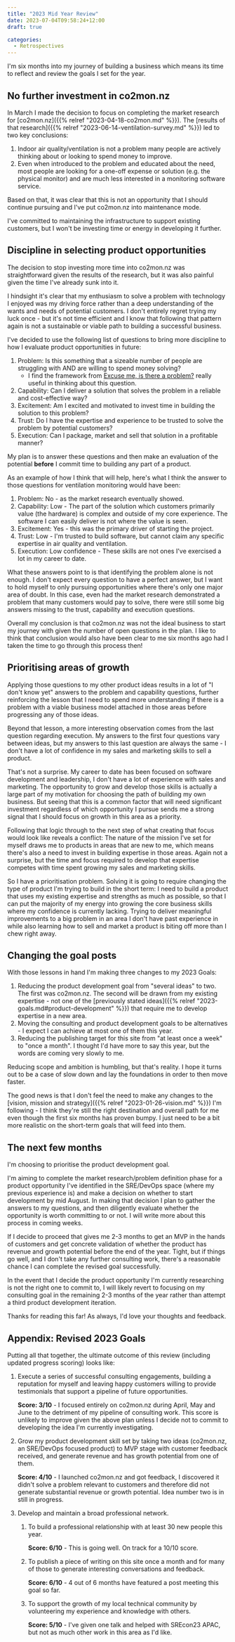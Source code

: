 ```yaml
---
title: "2023 Mid Year Review"
date: 2023-07-04T09:58:24+12:00
draft: true

categories:
  - Retrospectives
---
```


I'm six months into my journey of building a business which means its time to reflect and review the goals I set for the year.


## No further investment in co2mon.nz

In March I made the decision to focus on completing the market research for [co2mon.nz]({{% relref "2023-04-18-co2mon.md" %}}). The [results of that research]({{% relref "2023-06-14-ventilation-survey.md" %}}) led to two key conclusions:
1. Indoor air quality/ventilation is not a problem many people are actively thinking about or looking to spend money to improve.
1. Even when introduced to the problem and educated about the need, most people are looking for a one-off expense or solution (e.g. the physical monitor) and are much less interested in a monitoring software service.

Based on that, it was clear that this is not an opportunity that I should continue pursuing and I've put co2mon.nz into maintenance mode.

I've committed to maintaining the infrastructure to support existing customers, but I won't be investing time or energy in developing it further.


## Discipline in selecting product opportunities

The decision to stop investing more time into co2mon.nz was straightforward given the results of the research, but it was also painful given the time I've already sunk into it.

I hindsight it's clear that my enthusiasm to solve a problem with technology I enjoyed was my driving force rather than a deep understanding of the wants and needs of potential customers. I don't entirely regret trying my luck once - but it's not time efficient and I know that following that pattern again is not a sustainable or viable path to building a successful business.

I've decided to use the following list of questions to bring more discipline to how I evaluate product opportunities in future:
1. Problem: Is this something that a sizeable number of people are struggling with AND are willing to spend money solving?
   * I find the framework from [Excuse me, is there a problem?](https://longform.asmartbear.com/problem/) really useful in thinking about this question.
1. Capability: Can I deliver a solution that solves the problem in a reliable and cost-effective way?
1. Excitement: Am I excited and motivated to invest time in building the solution to this problem?
1. Trust: Do I have the expertise and experience to be trusted to solve the problem by potential customers?
1. Execution: Can I package, market and sell that solution in a profitable manner?

My plan is to answer these questions and then make an evaluation of the potential **before** I commit time to building any part of a product.

As an example of how I think that will help, here's what I think the answer to those questions for ventilation monitoring would have been:
1. Problem: No - as the market research eventually showed.
1. Capability: Low - The part of the solution which customers primarily value (the hardware) is complex and outside of my core experience. The software I can easily deliver is not where the value is seen.
1. Excitement: Yes - this was the primary driver of starting the project.
1. Trust: Low - I'm trusted to build software, but cannot claim any specific expertise in air quality and ventilation.
1. Execution: Low confidence - These skills are not ones I've exercised a lot in my career to date.

What these answers point to is that identifying the problem alone is not enough. I don't expect every question to have a perfect answer, but I want to hold myself to only pursuing opportunities where there's only one major area of doubt. In this case, even had the market research demonstrated a problem that many customers would pay to solve, there were still some big answers missing to the trust, capability and execution questions.

Overall my conclusion is that co2mon.nz was not the ideal business to start my journey with given the number of open questions in the plan. I like to think that conclusion would also have been clear to me six months ago had I taken the time to go through this process then!


## Prioritising areas of growth

Applying those questions to my other product ideas results in a lot of "I don't know yet" answers to the problem and capability questions, further reinforcing the lesson that I need to spend more understanding if there is a problem with a viable business model attached in those areas before progressing any of those ideas.

Beyond that lesson, a more interesting observation comes from the last question regarding execution. My answers to the first four questions vary between ideas, but my answers to this last question are always the same - I don't have a lot of confidence in my sales and marketing skills to sell a product.

That's not a surprise. My career to date has been focused on software development and leadership, I don't have a lot of experience with sales and marketing. The opportunity to grow and develop those skills is actually a large part of my motivation for choosing the path of building my own business. But seeing that this is a common factor that will need significant investment regardless of which opportunity I pursue sends me a strong signal that I should focus on growth in this area as a priority.

Following that logic through to the next step of what creating that focus would look like reveals a conflict: The nature of the mission I've set for myself draws me to products in areas that are new to me, which means there's also a need to invest in building expertise in those areas. Again not a surprise, but the time and focus required to develop that expertise competes with time spent growing my sales and marketing skills.

So I have a prioritisation problem. Solving it is going to require changing the type of product I'm trying to build in the short term: I need to build a product that uses my existing expertise and strengths as much as possible, so that I can put the majority of my energy into growing the core business skills where my confidence is currently lacking. Trying to deliver meaningful improvements to a big problem in an area I don't have past experience in while also learning how to sell and market a product is biting off more than I chew right away.


## Changing the goal posts

With those lessons in hand I'm making three changes to my 2023 Goals:
1. Reducing the product development goal from "several ideas" to two. The first was co2mon.nz. The second will be drawn from my existing expertise - not one of the [previously stated ideas]({{% relref "2023-goals.md#product-development" %}}) that require me to develop expertise in a new area.
1. Moving the consulting and product development goals to be alternatives - I expect I can achieve at most one of them this year.
1. Reducing the publishing target for this site from "at least once a week" to "once a month". I thought I'd have more to say this year, but the words are coming very slowly to me.

Reducing scope and ambition is humbling, but that's reality. I hope it turns out to be a case of slow down and lay the foundations in order to then move faster.

The good news is that I don't feel the need to make any changes to the [vision, mission and strategy]({{% relref "2023-01-26-vision.md" %}}) I'm following - I think they're still the right destination and overall path for me even though the first six months has proven bumpy. I just need to be a bit more realistic on the short-term goals that will feed into them.


## The next few months

I'm choosing to prioritise the product development goal.

I'm aiming to complete the market research/problem definition phase for a product opportunity I've identified in the SRE/DevOps space (where my previous experience is) and make a decision on whether to start development by mid August. In making that decision I plan to gather the answers to my questions, and then diligently evaluate whether the opportunity is worth committing to or not. I will write more about this process in coming weeks.

If I decide to proceed that gives me 2-3 months to get an MVP in the hands of customers and get concrete validation of whether the product has revenue and growth potential before the end of the year. Tight, but if things go well, and I don't take any further consulting work, there's a reasonable chance I can complete the revised goal successfully.

In the event that I decide the product opportunity I'm currently researching is not the right one to commit to, I will likely revert to focusing on my consulting goal in the remaining 2-3 months of the year rather than attempt a third product development iteration.

Thanks for reading this far! As always, I'd love your thoughts and feedback.


## Appendix: Revised 2023 Goals

Putting all that together, the ultimate outcome of this review (including updated progress scoring) looks like:

1. Execute a series of successful consulting engagements, building a reputation for myself and leaving happy customers willing to provide testimonials that support a pipeline of future opportunities.

   **Score: 3/10** - I focused entirely on co2mon.nz during April, May and June to the detriment of my pipeline of consulting work. This score is unlikely to improve given the above plan unless I decide not to commit to developing the idea I'm currently investigating.

2. Grow my product development skill set by taking two ideas (co2mon.nz, an SRE/DevOps focused product) to MVP stage with customer feedback received, and generate revenue and has growth potential from one of them.

   **Score: 4/10** - I launched co2mon.nz and got feedback, I discovered it didn't solve a problem relevant to customers and therefore did not generate substantial revenue or growth potential. Idea number two is in still in progress.

3. Develop and maintain a broad professional network.

   1. To build a professional relationship with at least 30 new people this year.

      **Score: 6/10** - This is going well. On track for a 10/10 score.

   2. To publish a piece of writing on this site once a month and for many of those to generate interesting conversations and feedback.

      **Score: 6/10** - 4 out of 6 months have featured a post meeting this goal so far.

   3. To support the growth of my local technical community by volunteering my experience and knowledge with others.

      **Score: 5/10** - I've given one talk and helped with SREcon23 APAC, but not as much other work in this area as I'd like.